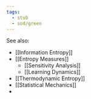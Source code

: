 ```yaml
---
tags:
  - stub
  - sod/green
---
```


See also:
- [[Information Entropy]]
- [[Entropy Measures]]
	- [[Sensitivity Analysis]]
	- [[Learning Dynamics]]
- [[Thermodynamic Entropy]]
- [[Statistical Mechanics]]
- 